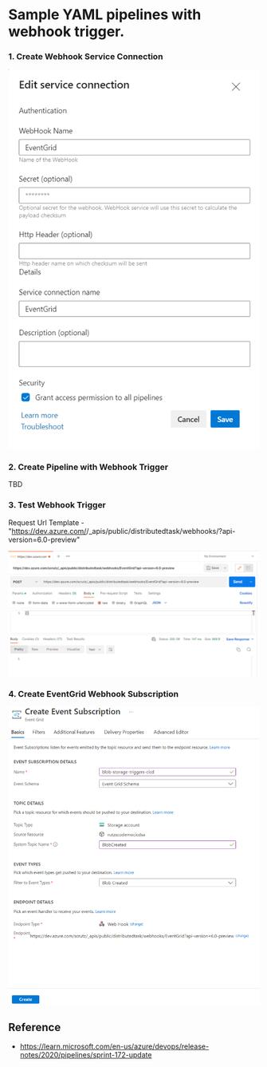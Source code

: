 # Sample YAML pipelines with webhook trigger.

### 1. Create Webhook Service Connection

![ServiceConnectionInfo](ServiceConnectionInfo.png)

### 2. Create Pipeline with Webhook Trigger

TBD

### 3. Test Webhook Trigger

Request Url Template - "https://dev.azure.com/<ADOOrganization>/_apis/public/distributedtask/webhooks/<WebHookName>?api-version=6.0-preview"

![WebHookPostman](WebHookPostman.png)

### 4. Create EventGrid Webhook Subscription

![WebHookPostman](EventGridSubscription.png)



## Reference

- https://learn.microsoft.com/en-us/azure/devops/release-notes/2020/pipelines/sprint-172-update